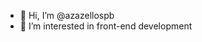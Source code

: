 - 👋 Hi, I’m @azazellospb
- 👀 I’m interested in front-end development

<!---
azazellospb/azazellospb is a ✨ special ✨ repository because its `README.md` (this file) appears on your GitHub profile.
You can click the Preview link to take a look at your changes.
--->
